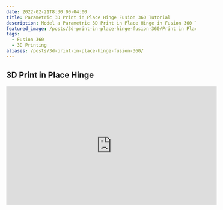 ```yaml
---
date: 2022-02-21T8:30:00-04:00
title: Parametric 3D Print in Place Hinge Fusion 360 Tutorial
description: Model a Parametric 3D Print in Place Hinge in Fusion 360 Tutorial
featured_image: /posts/3d-print-in-place-hinge-fusion-360/Print in Place Pin Hinge Title.jpg
tags:
  - Fusion 360
  - 3D Printing
aliases: /posts/3d-print-in-place-hinge-fusion-360/
---
```


## 3D Print in Place Hinge

<div class="iframe-16-9-container">
<iframe class="3D Print in Place Hinge" width="560" height="315" src="https://www.youtube.com/embed/w1o48laHAos?rel=0" title="YouTube video player" frameborder="0" allow="accelerometer; autoplay; clipboard-write; encrypted-media; gyroscope; picture-in-picture; web-share" allowfullscreen></iframe>
</div>
